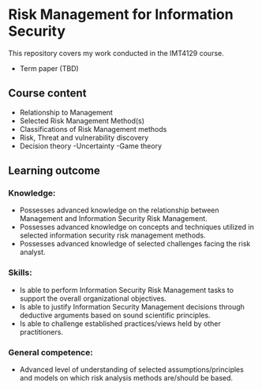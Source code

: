 # Risk Management for Information Security
This repository covers my work conducted in the IMT4129 course.
- Term paper (TBD)

## Course content
- Relationship to Management
- Selected Risk Management Method(s)
- Classifications of Risk Management methods
- Risk, Threat and vulnerability discovery
- Decision theory -Uncertainty -Game theory

## Learning outcome
### Knowledge:
- Possesses advanced knowledge on the relationship between Management and Information Security Risk Management.
- Possesses advanced knowledge on concepts and techniques utilized in selected information security risk management methods.
- Possesses advanced knowledge of selected challenges facing the risk analyst.

### Skills:
- Is able to perform Information Security Risk Management tasks to support the overall organizational objectives.
- Is able to justify Information Security Management decisions through deductive arguments based on sound scientific principles.
- Is able to challenge established practices/views held by other practitioners.

### General competence:
- Advanced level of understanding of selected assumptions/principles and models on which risk analysis methods are/should be based.
